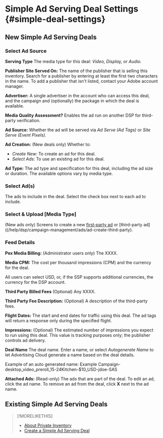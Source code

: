 # Simple Ad Serving Deal Settings {#simple-deal-settings}

## New Simple Ad Serving Deals

### Select Ad Source

**Serving Type** The media type for this deal: *Video,* *Display,* or *Audio.*

**Publisher Site Served On:** The name of the publisher that is selling this inventory. Search for a publisher by entering at least the first two characters in the name. To add a publisher that isn't listed, contact your Adobe account manager.

**Advertiser:** A single advertiser in the account who can access this deal, and the campaign and (optionally) the package in which the deal is available.

**Media Quality Assessment?** Enables the ad run on another DSP for third-party verification. <!-- Who can select this? It's disabled for me. Need to see if there are additional fields when this is enabled. -->

**Ad Source:** Whether the ad will be served via *Ad Serve (Ad Tags)* or *Site Serve (Event Pixels).*

**Ad Creation:** (New deals only) Whether to:

* *Create New:* To create an ad for this deal.
* *Select Ads:* To use an existing ad for this deal.

**Ad Type:** The ad type and specification for this deal, including the ad size or duration. The available options vary by media type.

### Select Ad(s)

The ads to include in the deal. Select the check box next to each ad to include.

### Select & Upload [Media Type]

(New ads only) Screens to create a new [first-party ad](/help/dsp/campaign-management/ads/ad-create.md) or [third-party ad]((/help/dsp/campaign-management/ads/ad-create-third-party).

### Feed Details

**Pex Media Billing:** (Administrator users only) The XXXX.

**Media CPM:** The cost per thousand impressions (CPM) and the currency for the deal.

All users can select USD, or, if the SSP supports additional currencies, the currency for the DSP account.

**Third Party Billed Fees** (Optional) Any XXXX.

**Third Party Fee Description:** (Optional) A description of the third-party fees.

**Flight Dates:** The start and end dates for traffic using this deal. The ad tags will return a response only during the specified flight.

**Impressions:** (Optional) The estimated number of impressions you expect to run using this deal. This value is tracking purposes only; the publisher controls ad delivery. <!-- verify -->

**Deal Name** The deal name. Enter a name, or select *Autogenerate Name* to let Advertising Cloud generate a name based on the deal details.

Example of an auto generated name: Example Campaign-desktop_video_preroll_15-24Kitchen-$10_USD-jdoe-SAS

**Attached Ads:** (Read-only) The ads that are part of the deal. To edit an ad, click the ad name. To remove an ad from the deal, click **X** next to the ad name.

## Existing Simple Ad Serving Deals

<!-- completely different settings layout, so need a separate section for them -->


>[!MORELIKETHIS]
>
>* [About Private Inventory](private-inventory-about.md)
>* [Create a Simple Ad Serving Deal](simple-deal-create.md)
